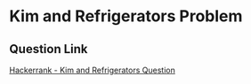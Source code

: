 # Kim and Refrigerators Problem

## Question Link

[Hackerrank - Kim and Refrigerators Question](https://www.hackerrank.com/contests/target-samsung-13-nov19/challenges/kim-and-refrigerators)

